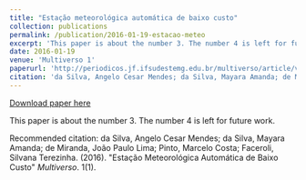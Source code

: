 ```yaml
---
title: "Estação meteorológica automática de baixo custo"
collection: publications
permalink: /publication/2016-01-19-estacao-meteo
excerpt: 'This paper is about the number 3. The number 4 is left for future work.'
date: 2016-01-19
venue: 'Multiverso 1'
paperurl: 'http://periodicos.jf.ifsudestemg.edu.br/multiverso/article/view/7'
citation: 'da Silva, Angelo Cesar Mendes; da Silva, Mayara Amanda; de Miranda, João Paulo Lima; Pinto, Marcelo Costa; Faceroli, Silvana Terezinha. (2016). &quot;Estação Meteorológica Automática de Baixo Custo&quot; <i>Multiverso</i>. 1(1).'
---
```


<a href='http://periodicos.jf.ifsudestemg.edu.br/multiverso/article/view/7'>Download paper here</a>

This paper is about the number 3. The number 4 is left for future work.

Recommended citation: da Silva, Angelo Cesar Mendes; da Silva, Mayara Amanda; de Miranda, João Paulo Lima; Pinto, Marcelo Costa; Faceroli, Silvana Terezinha. (2016). "Estação Meteorológica Automática de Baixo Custo" <i>Multiverso</i>. 1(1).